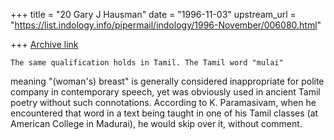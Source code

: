 +++
title = "20 Gary J Hausman"
date = "1996-11-03"
upstream_url = "https://list.indology.info/pipermail/indology/1996-November/006080.html"

+++
[Archive link](https://list.indology.info/pipermail/indology/1996-November/006080.html)

	The same qualification holds in Tamil. The Tamil word "mulai"
meaning "(woman's) breast" is generally considered inappropriate for
polite company in contemporary speech, yet was obviously used in ancient
Tamil poetry without such connotations. According to K. Paramasivam, when
he encountered that word in a text being taught in one of his Tamil
classes (at American College in Madurai), he would skip over it, without
comment.






